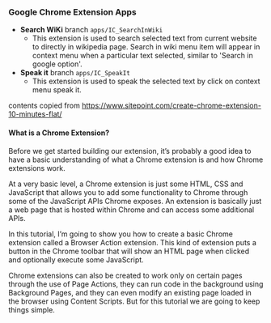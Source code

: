 ### Google Chrome Extension Apps

- **Search WiKi** branch `apps/IC_SearchInWiki`
  - This extension is used to search selected text from current website to directly in wikipedia page. Search in wiki menu item will appear in context menu when a particular text selected, similar to 'Search in google option'.
- **Speak it** branch `apps/IC_SpeakIt`
  - This extension is used to speak the selected text by click on context menu speak it.

contents copied from https://www.sitepoint.com/create-chrome-extension-10-minutes-flat/

#### What is a Chrome Extension?

Before we get started building our extension, it’s probably a good idea to have a basic understanding of what a Chrome extension is and how Chrome extensions work.

At a very basic level, a Chrome extension is just some HTML, CSS and JavaScript that allows you to add some functionality to Chrome through some of the JavaScript APIs Chrome exposes. An extension is basically just a web page that is hosted within Chrome and can access some additional APIs.

In this tutorial, I’m going to show you how to create a basic Chrome extension called a Browser Action extension. This kind of extension puts a button in the Chrome toolbar that will show an HTML page when clicked and optionally execute some JavaScript.

Chrome extensions can also be created to work only on certain pages through the use of Page Actions, they can run code in the background using Background Pages, and they can even modify an existing page loaded in the browser using Content Scripts. But for this tutorial we are going to keep things simple.
